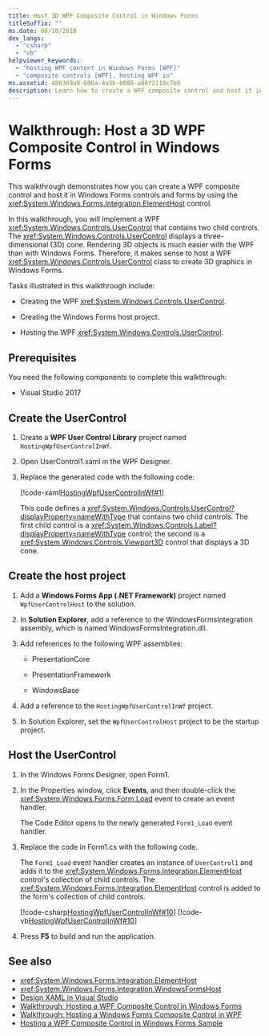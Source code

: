 ```yaml
---
title: Host 3D WPF Composite Control in Windows Forms
titleSuffix: ""
ms.date: 08/18/2018
dev_langs:
  - "csharp"
  - "vb"
helpviewer_keywords:
  - "hosting WPF content in Windows Forms [WPF]"
  - "composite controls [WPF], hosting WPF in"
ms.assetid: 486369a9-606a-4a3b-b086-a06f2119c7b0
description: Learn how to create a WPF composite control and host it in Windows Forms controls and forms by using the ElementHost control.
---
```

# Walkthrough: Host a 3D WPF Composite Control in Windows Forms

This walkthrough demonstrates how you can create a WPF composite control and host it in Windows Forms controls and forms by using the <xref:System.Windows.Forms.Integration.ElementHost> control.

In this walkthrough, you will implement a WPF <xref:System.Windows.Controls.UserControl> that contains two child controls. The <xref:System.Windows.Controls.UserControl> displays a three-dimensional (3D) cone. Rendering 3D objects is much easier with the WPF than with Windows Forms. Therefore, it makes sense to host a WPF <xref:System.Windows.Controls.UserControl> class to create 3D graphics in Windows Forms.

Tasks illustrated in this walkthrough include:

- Creating the WPF <xref:System.Windows.Controls.UserControl>.

- Creating the Windows Forms host project.

- Hosting the WPF <xref:System.Windows.Controls.UserControl>.

## Prerequisites

You need the following components to complete this walkthrough:

- Visual Studio 2017

<a name="To_Create_the_UserControl"></a>

## Create the UserControl

1. Create a **WPF User Control Library** project named `HostingWpfUserControlInWf`.

2. Open UserControl1.xaml in the WPF Designer.

3. Replace the generated code with the following code:

     [!code-xaml[HostingWpfUserControlInWf#1](~/samples/snippets/csharp/VS_Snippets_Wpf/HostingWpfUserControlInWf/CSharp/HostingWpfUserControlInWf/ConeControl.xaml#1)]

     This code defines a <xref:System.Windows.Controls.UserControl?displayProperty=nameWithType> that contains two child controls. The first child control is a <xref:System.Windows.Controls.Label?displayProperty=nameWithType> control; the second is a <xref:System.Windows.Controls.Viewport3D> control that displays a 3D cone.

<a name="To_Create_the_Windows_Forms_Host_Project"></a>

## Create the host project

1. Add a **Windows Forms App (.NET Framework)** project named `WpfUserControlHost` to the solution.

2. In **Solution Explorer**, add a reference to the WindowsFormsIntegration assembly, which is named WindowsFormsIntegration.dll.

3. Add references to the following WPF assemblies:

    - PresentationCore

    - PresentationFramework

    - WindowsBase

4. Add a reference to the `HostingWpfUserControlInWf` project.

5. In Solution Explorer, set the `WpfUserControlHost` project to be the startup project.

<a name="To_Host_the_Windows_Presentation_Foundation"></a>

## Host the UserControl

1. In the Windows Forms Designer, open Form1.

2. In the Properties window, click **Events**, and then double-click the <xref:System.Windows.Forms.Form.Load> event to create an event handler.

     The Code Editor opens to the newly generated `Form1_Load` event handler.

3. Replace the code in Form1.cs with the following code.

     The `Form1_Load` event handler creates an instance of `UserControl1` and adds it to the <xref:System.Windows.Forms.Integration.ElementHost> control's collection of child controls. The <xref:System.Windows.Forms.Integration.ElementHost> control is added to the form's collection of child controls.

     [!code-csharp[HostingWpfUserControlInWf#10](~/samples/snippets/csharp/VS_Snippets_Wpf/HostingWpfUserControlInWf/CSharp/WpfUserControlHost/Form1.cs#10)]
     [!code-vb[HostingWpfUserControlInWf#10](~/samples/snippets/visualbasic/VS_Snippets_Wpf/HostingWpfUserControlInWf/VisualBasic/WpfUserControlHost/Form1.vb#10)]

4. Press **F5** to build and run the application.

## See also

- <xref:System.Windows.Forms.Integration.ElementHost>
- <xref:System.Windows.Forms.Integration.WindowsFormsHost>
- [Design XAML in Visual Studio](/visualstudio/xaml-tools/designing-xaml-in-visual-studio)
- [Walkthrough: Hosting a WPF Composite Control in Windows Forms](walkthrough-hosting-a-wpf-composite-control-in-windows-forms.md)
- [Walkthrough: Hosting a Windows Forms Composite Control in WPF](walkthrough-hosting-a-windows-forms-composite-control-in-wpf.md)
- [Hosting a WPF Composite Control in Windows Forms Sample](https://github.com/microsoft/WPF-Samples/tree/master/Migration%20and%20Interoperability/WindowsFormsHostingWpfControl)
